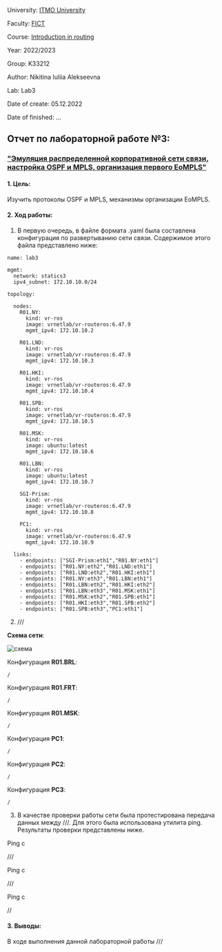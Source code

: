 University: [ITMO University](https://itmo.ru/ru/)

Faculty: [FICT](https://fict.itmo.ru)

Course: [Introduction in routing](https://github.com/itmo-ict-faculty/introduction-in-routing)

Year: 2022/2023

Group: K33212

Author: Nikitina Iuliia Alekseevna

Lab: Lab3

Date of create: 05.12.2022

Date of finished: ...


## Отчет по лабораторной работе №3:
### ["Эмуляция распределенной корпоративной сети связи, настройка OSPF и MPLS, организация первого EoMPLS"](https://itmo-ict-faculty.github.io/introduction-in-routing/education/labs2022_2023/lab3/lab3/)

#### 1. Цель:
Изучить протоколы OSPF и MPLS, механизмы организации EoMPLS.


#### 2. Ход работы:

1. В первую очередь, в файле формата .yaml была составлена конфигурация по развертыванию сети связи. Содержимое этого файла представлено ниже:

```
name: lab3

mgmt:
  network: statics3
  ipv4_subnet: 172.10.10.0/24

topology:
  
  nodes:
    R01.NY: 
      kind: vr-ros
      image: vrnetlab/vr-routeros:6.47.9 
      mgmt_ipv4: 172.10.10.2

    R01.LND:
      kind: vr-ros
      image: vrnetlab/vr-routeros:6.47.9
      mgmt_ipv4: 172.10.10.3

    R01.HKI:
      kind: vr-ros
      image: vrnetlab/vr-routeros:6.47.9
      mgmt_ipv4: 172.10.10.4

    R01.SPB:
      kind: vr-ros
      image: vrnetlab/vr-routeros:6.47.9
      mgmt_ipv4: 172.10.10.5

    R01.MSK:
      kind: vr-ros
      image: ubuntu:latest
      mgmt_ipv4: 172.10.10.6
    
    R01.LBN:
      kind: vr-ros
      image: ubuntu:latest
      mgmt_ipv4: 172.10.10.7

    SGI-Prism:
      kind: vr-ros
      image: vrnetlab/vr-routeros:6.47.9
      mgmt_ipv4: 172.10.10.8

    PC1:
      kind: vr-ros
      image: vrnetlab/vr-routeros:6.47.9
      mgmt_ipv4: 172.10.10.9

  links:
    - endpoints: ["SGI-Prism:eth1","R01.NY:eth1"]
    - endpoints: ["R01.NY:eth2","R01.LND:eth1"]
    - endpoints: ["R01.LND:eth2","R01.HKI:eth1"]
    - endpoints: ["R01.NY:eth3","R01.LBN:eth1"]
    - endpoints: ["R01.LBN:eth2","R01.HKI:eth2"]
    - endpoints: ["R01.LBN:eth3","R01.MSK:eth1"]
    - endpoints: ["R01.MSK:eth2","R01.SPB:eth1"]
    - endpoints: ["R01.HKI:eth3","R01.SPB:eth2"]
    - endpoints: ["R01.SPB:eth3","PC1:eth1"]
 ```

2. ///

**Схема сети**:

![схема](//)


Конфигурация **R01.BRL**:

```
/

```

Конфигурация **R01.FRT**:

```
/
```

Конфигурация **R01.MSK**:

```
/
```

Конфигурация **PC1**:

```
/
```

Конфигурация **PC2**:

```
/
```

Конфигурация **PC3**:

```
/
```

3. В качестве проверки работы сети была протестирована передача данных между ///. Для этого была использована утилита ping. Результаты проверки представлены ниже.

Ping с 

///


Ping с 

///


Ping с 

//


#### 3. Выводы:

  В ходе выполнения данной лабораторной работы ///
